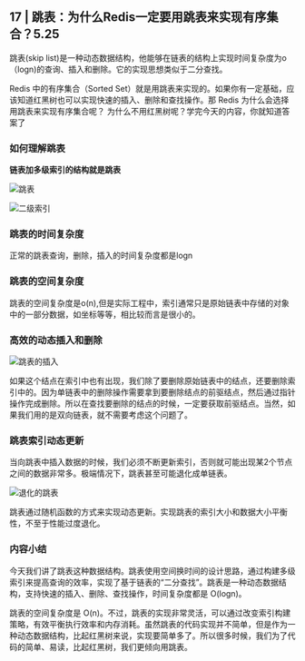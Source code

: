 ## 17 | 跳表：为什么Redis一定要用跳表来实现有序集合？5.25

跳表(skip list)是一种动态数据结构，他能够在链表的结构上实现时间复杂度为o（logn)的查询、插入和删除。它的实现思想类似于二分查找。

Redis 中的有序集合（Sorted Set）就是用跳表来实现的。如果你有一定基础，应该知道红黑树也可以实现快速的插入、删除和查找操作。那 Redis 为什么会选择用跳表来实现有序集合呢？ 为什么不用红黑树呢？学完今天的内容，你就知道答案了

### 如何理解跳表

**链表加多级索引的结构就是跳表**

![跳表](https://static001.geekbang.org/resource/image/14/8e/14753c824a5ee4a976ea799727adc78e.jpg)

![二级索引](https://static001.geekbang.org/resource/image/49/65/492206afe5e2fef9f683c7cff83afa65.jpg)

### 跳表的时间复杂度

正常的跳表查询，删除，插入的时间复杂度都是logn

### 跳表的空间复杂度

跳表的空间复杂度是o(n),但是实际工程中，索引通常只是原始链表中存储的对象中的一部分数据，如坐标等等，相比较而言是很小的。

### 高效的动态插入和删除

![跳表的插入](https://static001.geekbang.org/resource/image/65/6c/65379f0651bc3a7cfd13ab8694c4d26c.jpg)

如果这个结点在索引中也有出现，我们除了要删除原始链表中的结点，还要删除索引中的。因为单链表中的删除操作需要拿到要删除结点的前驱结点，然后通过指针操作完成删除。所以在查找要删除的结点的时候，一定要获取前驱结点。当然，如果我们用的是双向链表，就不需要考虑这个问题了。

### 跳表索引动态更新

当向跳表中插入数据的时候，我们必须不断更新索引，否则就可能出现某2个节点之间的数据非常多。极端情况下，跳表甚至可能退化成单链表。

![退化的跳表](https://static001.geekbang.org/resource/image/c8/c5/c863074c01c26538cf0134eaf8dc67c5.jpg)

跳表通过随机函数的方式来实现动态更新。实现跳表的索引大小和数据大小平衡性，不至于性能过度退化。

### 内容小结

今天我们讲了跳表这种数据结构。跳表使用空间换时间的设计思路，通过构建多级索引来提高查询的效率，实现了基于链表的“二分查找”。跳表是一种动态数据结构，支持快速的插入、删除、查找操作，时间复杂度都是 O(logn)。

跳表的空间复杂度是 O(n)。不过，跳表的实现非常灵活，可以通过改变索引构建策略，有效平衡执行效率和内存消耗。虽然跳表的代码实现并不简单，但是作为一种动态数据结构，比起红黑树来说，实现要简单多了。所以很多时候，我们为了代码的简单、易读，比起红黑树，我们更倾向用跳表。